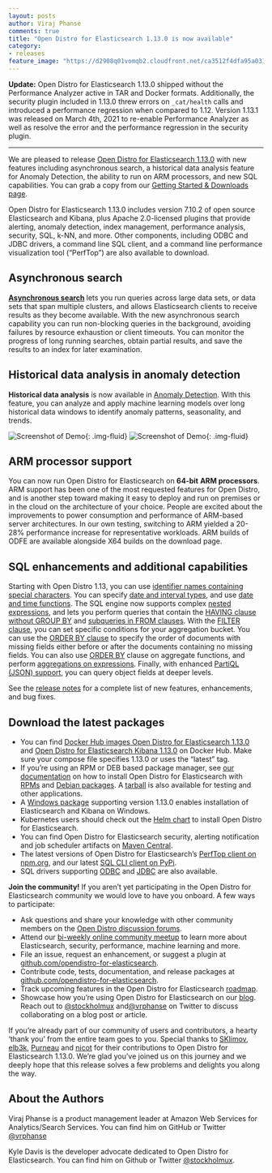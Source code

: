 ```yaml
---
layout: posts
author: Viraj Phanse
comments: true
title: "Open Distro for Elasticsearch 1.13.0 is now available"
category:
- releases
feature_image: "https://d2908q01vomqb2.cloudfront.net/ca3512f4dfa95a03169c5a670a4c91a19b3077b4/2019/03/26/open_disto-elasticsearch-logo-800x400.jpg"
---
```


**Update:** Open Distro for Elasticsearch 1.13.0 shipped without the Performance Analyzer active in TAR and Docker formats. Additionally, the security plugin included in 1.13.0 threw errors on `_cat/health` calls and introduced a performance regression when compared to 1.12. Version 1.13.1 was released on March 4th, 2021 to re-enable Performance Analyzer as well as resolve the error and the performance regression in the security plugin.

---

We are pleased to release [Open Distro for Elasticsearch 1.13.0](https://opendistro.github.io/for-elasticsearch/downloads.html) with new features including asynchronous search, a historical data analysis feature for Anomaly Detection, the ability to run on ARM processors, and new SQL capabilities. You can grab a copy from our [Getting Started & Downloads page](https://opendistro.github.io/for-elasticsearch/downloads.html).

Open Distro for Elasticsearch 1.13.0 includes version 7.10.2 of open source Elasticsearch and Kibana, plus Apache 2.0-licensed plugins that provide alerting, anomaly detection, index management, performance analysis, security, SQL, k-NN, and more. Other components, including ODBC and JDBC drivers, a command line SQL client, and a command line performance visualization tool (“PerfTop”) are also available to download.

## Asynchronous search
[**Asynchronous search**](https://opendistro.github.io/for-elasticsearch-docs/docs/async/) lets you run queries across large data sets, or data sets that span multiple clusters, and allows Elasticsearch clients to receive results as they become available. With the new asynchronous search capability you can run non-blocking queries in the background, avoiding failures by resource exhaustion or client timeouts. You can monitor the progress of long running searches, obtain partial results, and save the results to an index for later examination.

## Historical data analysis in anomaly detection

**Historical data analysis** is now available in [Anomaly Detection](https://opendistro.github.io/for-elasticsearch-docs/docs/ad/). With this feature, you can analyze and apply machine learning models over long historical data windows to identify anomaly patterns, seasonality, and trends.

![Screenshot of Demo](/for-elasticsearch/assets/media/blog-images/hda-screenshot-1.png){: .img-fluid}
![Screenshot of Demo](/for-elasticsearch/assets/media/blog-images/hda-screenshot-2.png){: .img-fluid}


## ARM processor support
You can now run Open Distro for Elasticsearch on **64-bit** **ARM processors**. ARM support has been one of the most requested features for Open Distro, and is another step toward making it easy to deploy and run on premises or in the cloud on the architecture of your choice. People are excited about the improvements to power consumption and performance of ARM-based server architectures. In our own testing, switching to ARM yielded a 20-28% performance increase for representative workloads. ARM builds of ODFE are available alongside X64 builds on the download page.

## SQL enhancements and additional capabilities

Starting with Open Distro 1.13, you can use [identifier names containing special characters](https://github.com/opendistro-for-elasticsearch/sql/blob/develop/docs/user/general/identifiers.rst). You can specify [date and interval types](https://github.com/opendistro-for-elasticsearch/sql/blob/develop/docs/user/general/datatypes.rst), and use [date and time functions](https://github.com/opendistro-for-elasticsearch/sql/blob/develop/docs/user/dql/functions.rst). The SQL engine now supports complex [nested expressions](https://github.com/opendistro-for-elasticsearch/sql/blob/develop/docs/user/dql/expressions.rst), and lets you perform queries that contain the [HAVING clause without GROUP BY](https://github.com/opendistro-for-elasticsearch/sql/blob/develop/docs/user/dql/aggregations.rst#having-without-group-by) and [subqueries in FROM clauses](https://github.com/opendistro-for-elasticsearch/sql/blob/develop/docs/user/dql/complex.rst#example-2-subquery-in-from-clause). With the [FILTER clause](https://github.com/opendistro-for-elasticsearch/sql/blob/develop/docs/user/dql/aggregations.rst#filter-clause), you can set specific conditions for your aggregation bucket. You can use the [ORDER BY clause](https://github.com/opendistro-for-elasticsearch/sql/blob/develop/docs/user/dql/basics.rst#example-2-specifying-order-for-null) to specify the order of documents with missing fields either before or after the documents containing no missing fields.  You can also use [ORDER BY](https://github.com/opendistro-for-elasticsearch/sql/blob/develop/docs/user/dql/basics.rst#example-3-ordering-by-aggregate-functions) clause on aggregate functions, and perform [aggregations on expressions](https://github.com/opendistro-for-elasticsearch/sql/blob/develop/docs/user/dql/basics.rst#example-3-ordering-by-aggregate-functions). Finally, with enhanced [PartiQL (JSON) support](https://github.com/opendistro-for-elasticsearch/sql/blob/develop/docs/user/beyond/partiql.rst#example-2-selecting-deeper-levels), you can query object fields at deeper levels.

See the [release notes](https://github.com/opendistro-for-elasticsearch/opendistro-build/blob/master/release-notes/opendistro-for-elasticsearch-release-notes-1.13.0.md) for a complete list of new features, enhancements, and bug fixes.

## Download the latest packages

* You can find [Docker Hub images Open Distro for Elasticsearch 1.13.0](https://hub.docker.com/r/amazon/opendistro-for-elasticsearch) and [Open Distro for Elasticsearch Kibana 1.13.0](https://hub.docker.com/r/amazon/opendistro-for-elasticsearch-kibana) on Docker Hub. Make sure your compose file specifies 1.13.0 or uses the “latest” tag. 
* If you’re using an RPM or DEB based package manager, see [our documentation](https://opendistro.github.io/for-elasticsearch-docs/docs/install/) on how to install Open Distro for Elasticsearch with [RPMs](https://opendistro.github.io/for-elasticsearch-docs/docs/install/rpm/) and [Debian packages](https://opendistro.github.io/for-elasticsearch-docs/docs/install/deb/). A [tarball](https://opendistro.github.io/for-elasticsearch-docs/docs/install/tar/) is also available for testing and other applications. 
* A [Windows package](https://opendistro.github.io/for-elasticsearch-docs/docs/install/windows/) supporting version 1.13.0 enables installation of Elasticsearch and Kibana on Windows. 
* Kubernetes users should check out the [Helm chart](https://opendistro.github.io/for-elasticsearch-docs/docs/install/helm/) to install Open Distro for Elasticsearch. 
* You can find Open Distro for Elasticsearch security, alerting notification and job scheduler artifacts on [Maven Central](https://mvnrepository.com/artifact/com.amazon.opendistroforelasticsearch). 
* The latest versions of Open Distro for Elasticsearch’s [PerfTop client on npm.org](https://www.npmjs.com/package/@aws/opendistro-for-elasticsearch-perftop), and our latest [SQL CLI client on PyPi](https://pypi.org/project/odfe-sql-cli/). 
* SQL drivers supporting [ODBC](https://opendistro.github.io/for-elasticsearch-docs/docs/sql/odbc/) and [JDBC](https://opendistro.github.io/for-elasticsearch-docs/docs/sql/jdbc/) are also available.

**Join the community!**
If you aren’t yet participating in the Open Distro for Elasticsearch community we would love to have you onboard. A few ways to participate:

* Ask questions and share your knowledge with other community members on the [Open Distro discussion forums](https://discuss.opendistrocommunity.dev/).
* Attend our [bi-weekly online community meetup](https://www.meetup.com/Open-Distro-for-Elasticsearch-Meetup-Group) to learn more about Elasticsearch, security, performance, machine learning and more.
* File an issue, request an enhancement, or suggest a plugin at [github.com/opendistro-for-elasticsearch](https://github.com/opendistro-for-elasticsearch).
* Contribute code, tests, documentation, and release packages at [github.com/opendistro-for-elasticsearch](https://github.com/opendistro-for-elasticsearch).
* Track upcoming features in the Open Distro for Elasticsearch [roadmap](https://github.com/orgs/opendistro-for-elasticsearch/projects/3).
* Showcase how you’re using Open Distro for Elasticsearch on our [blog](https://opendistro.github.io/for-elasticsearch/blog/). Reach out to [@stockholmux](https://twitter.com/stockholmux?lang=en) and[@vrphanse](https://twitter.com/vrphanse?lang=en) on Twitter to discuss collaborating on a blog post or article.

If you’re already part of our community of users and contributors, a hearty ‘thank you’ from the entire team goes to you. Special thanks to [SKlimov](https://github.com/SKlimov), [elb3k](https://github.com/elb3k), [Purneau](https://github.com/Purneau) and [nicot](https://github.com/nicot) for their contributions to Open Distro for Elasticsearch 1.13.0.  We’re glad you’ve joined us on this journey and we deeply hope that this release solves a few problems and delights you along the way.

## About the Authors

Viraj Phanse is a product management leader at Amazon Web Services for Analytics/Search Services. You can find him on GitHub or Twitter [@vrphanse](https://twitter.com/vrphanse?lang=en)

Kyle Davis is the developer advocate dedicated to Open Distro for Elasticsearch. You can find him on Github or Twitter [@stockholmux](https://twitter.com/stockholmux).




